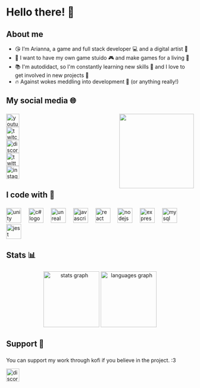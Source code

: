 # Hello there! 👋

###

<h2 align="left">About me</h2>

- 😘 I’m Arianna, a game and full stack developer 💻 and a digital artist 🎨
- 🎯 I want to have my own game stuido 🎮 and make games for a living 💸
- 📚 I'm autodidact, so I'm constantly learning new skills 🏹 and I love to get involved in new projects 🚀
- 🔥 Against wokes meddling into development 🚫 (or anything really!)

###

<h2 align="left">My social media 🌐</h2>

###

<img align="right" height="200" width="200" src="https://media0.giphy.com/media/v1.Y2lkPTc5MGI3NjExNW1uazZzZmIydWtwN2JldDJhczRjeXRtNmNoNWl1Y2VtaXRrNnV1ZyZlcD12MV9pbnRlcm5hbF9naWZfYnlfaWQmY3Q9Zw/CTrbSef1ELGO9ODQnq/giphy.gif"  />

###

<div align="left">
  <a href="https://www.youtube.com/@BloodBoundGames" target="_blank">
  <img src="https://img.shields.io/static/v1?message=Youtube&logo=youtube&label=&color=FF0000&logoColor=white&labelColor=&" height="35" alt="youtube logo"  />
  </a>
  </br>
  <a href="https://www.twitch.tv/eowynbbg" target="_blank">
  <img src="https://img.shields.io/static/v1?message=Twitch&logo=twitch&label=&color=9146FF&logoColor=white&labelColor=&e" height="35" alt="twitch logo"  />
  </a>
  </br>
  <a href="https://discord.gg/TwD4gHqyTH" target="_blank">
  <img src="https://img.shields.io/static/v1?message=Discord&logo=discord&label=&color=7289DA&logoColor=white&labelColor=&" height="35" alt="discord logo"  />
  </a>
  </br>
  <a href="https://x.com/BloodBoundDev" target="_blank">
  <img src="https://img.shields.io/static/v1?message=Twitter&logo=x&label=&color=1d1f21&logoColor=white&labelColor=&" height="35" alt="twitter logo"  />
  </a>
  </br>
  <a href="https://www.instagram.com/bloodboundgames/" target="_blank">
  <img src="https://img.shields.io/static/v1?message=Instagram&logo=instagram&label=&color=E4405F&logoColor=white&labelColor=&" height="35" alt="instagram logo"  />
  </a>
  <!--<img src="https://img.shields.io/static/v1?message=Gmail&logo=gmail&label=&color=D14836&logoColor=white&labelColor=&style=for-the-badge" height="35" alt="gmail logo"  />-->
  <!--<img src="https://img.shields.io/static/v1?message=LinkedIn&logo=linkedin&label=&color=0077B5&logoColor=white&labelColor=&style=for-the-badge" height="35" alt="linkedin logo"  />-->
</div>

###

<h2 align="left">I code with 👾</h2>

###

<div align="left">
  <img src="https://cdn.jsdelivr.net/gh/devicons/devicon@latest/icons/unity/unity-plain.svg" height="40" alt="unity engine logo" />
  <img width="12" />
  <img src="https://cdn.jsdelivr.net/gh/devicons/devicon@latest/icons/csharp/csharp-plain.svg"  height="40" alt="c# logo" />
  <img width="12" />
  <img src="https://cdn.jsdelivr.net/gh/devicons/devicon@latest/icons/unrealengine/unrealengine-original.svg" height="40" alt="unreal engine logo"  />
  <img width="12" />
  <img src="https://cdn.jsdelivr.net/gh/devicons/devicon/icons/javascript/javascript-original.svg" height="40" alt="javascript logo"  />
  <img width="12" />
  <img src="https://cdn.jsdelivr.net/gh/devicons/devicon/icons/react/react-original.svg" height="40" alt="react logo"  />
  <img width="12" />
  <img src="https://cdn.jsdelivr.net/gh/devicons/devicon/icons/nodejs/nodejs-original.svg" height="40" alt="nodejs logo"  />
  <img width="12" />
  <img src="https://cdn.jsdelivr.net/gh/devicons/devicon@latest/icons/express/express-original.svg" height="40" alt="expressjs logo"  />
  <img width="12" />
  <img src="https://cdn.jsdelivr.net/gh/devicons/devicon@latest/icons/mysql/mysql-original.svg" height="40" alt="mysql logo"  />
  <img width="12" />
  <img src="https://cdn.jsdelivr.net/gh/devicons/devicon/icons/jest/jest-plain.svg" height="40" alt="jest logo"  />
</div>

###

<h2 align="left">Stats 📊</h2>

###

<div align="center">
  <img src="https://github-readme-stats.vercel.app/api?username=maurodesouza&hide_title=false&hide_rank=false&show_icons=true&include_all_commits=true&count_private=true&disable_animations=false&theme=dracula&locale=en&hide_border=false" height="150" alt="stats graph"  />
  <img src="https://github-readme-stats.vercel.app/api/top-langs?username=maurodesouza&locale=en&hide_title=false&layout=compact&card_width=320&langs_count=5&theme=dracula&hide_border=false" height="150" alt="languages graph"  />
</div>

###

<h2 align="left">Support 🙌</h2>

###

<p>You can support my work through kofi if you believe in the project. :3</p>
 <a href="https://ko-fi.com/bloodboundgames" target="_blank">
  <img src="https://img.shields.io/static/v1?message=Kofi&logo=kofi&label=&color=428566&logoColor=white&labelColor=&" height="35" alt="discord logo"  />
</a>

